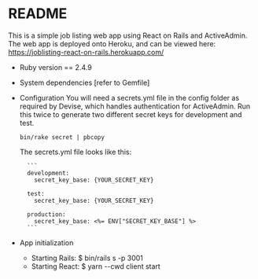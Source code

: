 # README

This is a simple job listing web app using React on Rails and ActiveAdmin. The web app is deployed onto Heroku, and can be viewed here: https://joblisting-react-on-rails.herokuapp.com/


* Ruby version == 2.4.9

* System dependencies
    [refer to Gemfile]

* Configuration
    You will need a secrets.yml file in the config folder as required by Devise, which handles authentication for ActiveAdmin. Run this twice to generate two different secret keys for development and test.

    `bin/rake secret | pbcopy`

    The secrets.yml file looks like this:
    
        ```
        development:
          secret_key_base: {YOUR_SECRET_KEY}

        test:
          secret_key_base: {YOUR_SECRET_KEY}

        production:
          secret_key_base: <%= ENV["SECRET_KEY_BASE"] %>
        ```

* App initialization
    - Starting Rails: 
        $ bin/rails s -p 3001
    - Starting React:
        $ yarn --cwd client start


